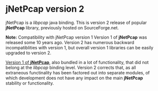 # jNetPcap version 2
jNetPcap is a *libpcap* java binding. This is version 2 release of popular **jNetPcap** library, previously hosted on SourceForge.net.

**Note:** Compatibility with jNetPcap version 1
Version 1 of **jNetPcap** was released some 10 years ago. Version 2 has numerous backward incompatiblities with version 1, but overall version 1 libraries can be easily upgraded to version 2.

[Version 1  of **jNetPcap**][jnetpcap_v1_page], also bundled in a lot of functionality, that did not belong at the *libpcap* binding level. Version 2 corrects that, as all  extraneous functinality has been factored out into separate modules, of which development does not have any impact on the main **jNetPcap** stability or functionality.

##

[jnetpcap_v1_page]: <https://sourceforge.net/projects/jnetpcap> "Legacy jNetPcap Version 1 Project Page"
